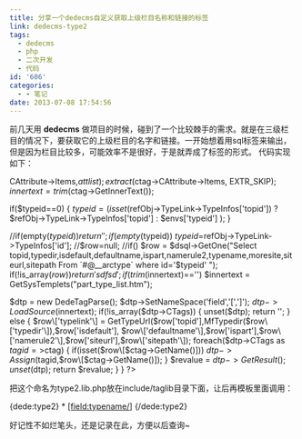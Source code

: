 ```yaml
---
title: 分享一个dedecms自定义获取上级栏目名称和链接的标签
link: dedecms-type2
tags:
  - dedecms
  - php
  - 二次开发
  - 代码
id: '606'
categories:
  - - 笔记
date: 2013-07-08 17:54:56
---
```


前几天用 **dedecms** 做项目的时候，碰到了一个比较棘手的需求。就是在三级栏目的情况下，要获取它的上级栏目的名字和链接。一开始想着用sql标签来输出，但是因为栏目比较多，可能效率不是很好，于是就弄成了标签的形式。 代码实现如下：

CAttribute->Items,$attlist);
extract($ctag->CAttribute->Items, EXTR\_SKIP);
$innertext = trim($ctag->GetInnerText());

if($typeid==0) {
$typeid = ( isset($refObj->TypeLink->TypeInfos\['topid'\]) ? $refObj->TypeLink->TypeInfos\['topid'\] : $envs\['typeid'\] );
}

//if(empty($typeid)) return '';
if(empty($typeid)) $typeid=$refObj->TypeLink->TypeInfos\['id'\];
//$row=null;
//if()
$row = $dsql->GetOne("Select topid,typedir,isdefault,defaultname,ispart,namerule2,typename,moresite,siteurl,sitepath 
                     From `#@__arctype` where id='$typeid' ");
if(!is\_array($row)) return 'sdfsd';
if(trim($innertext)=='') $innertext = GetSysTemplets("part\_type\_list.htm");

$dtp = new DedeTagParse();
$dtp->SetNameSpace('field','\[','\]');
$dtp->LoadSource($innertext);
if(!is\_array($dtp->CTags))
{
unset($dtp);
return '';
}
else
{
$row\['typelink'\] = GetTypeUrl($row\['topid'\],MfTypedir($row\['typedir'\]),$row\['isdefault'\],
                    $row\['defaultname'\],$row\['ispart'\],$row\['namerule2'\],$row\['siteurl'\],$row\['sitepath'\]);
foreach($dtp->CTags as $tagid=>$ctag)
{
if(isset($row\[$ctag->GetName()\])) $dtp->Assign($tagid,$row\[$ctag->GetName()\]);
}
$revalue = $dtp->GetResult();
unset($dtp);
return $revalue;
}
}
?>

把这个命名为type2.lib.php放在include/taglib目录下面，让后再模板里面调用：

{dede:type2}
    *   [\[field:typename/\]]([field:typelink/])
{/dede:type2}

好记性不如烂笔头，还是记录在此，方便以后查询~